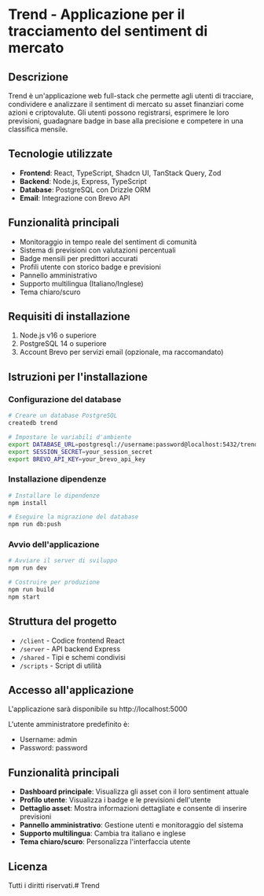 # Trend - Applicazione per il tracciamento del sentiment di mercato

## Descrizione
Trend è un'applicazione web full-stack che permette agli utenti di tracciare, condividere e analizzare il sentiment di mercato su asset finanziari come azioni e criptovalute. Gli utenti possono registrarsi, esprimere le loro previsioni, guadagnare badge in base alla precisione e competere in una classifica mensile.

## Tecnologie utilizzate
- **Frontend**: React, TypeScript, Shadcn UI, TanStack Query, Zod
- **Backend**: Node.js, Express, TypeScript
- **Database**: PostgreSQL con Drizzle ORM
- **Email**: Integrazione con Brevo API

## Funzionalità principali
- Monitoraggio in tempo reale del sentiment di comunità
- Sistema di previsioni con valutazioni percentuali
- Badge mensili per predittori accurati
- Profili utente con storico badge e previsioni
- Pannello amministrativo
- Supporto multilingua (Italiano/Inglese)
- Tema chiaro/scuro

## Requisiti di installazione
1. Node.js v16 o superiore
2. PostgreSQL 14 o superiore
3. Account Brevo per servizi email (opzionale, ma raccomandato)

## Istruzioni per l'installazione

### Configurazione del database
```bash
# Creare un database PostgreSQL
createdb trend

# Impostare le variabili d'ambiente
export DATABASE_URL=postgresql://username:password@localhost:5432/trend
export SESSION_SECRET=your_session_secret
export BREVO_API_KEY=your_brevo_api_key
```

### Installazione dipendenze
```bash
# Installare le dipendenze
npm install

# Eseguire la migrazione del database
npm run db:push
```

### Avvio dell'applicazione
```bash
# Avviare il server di sviluppo
npm run dev

# Costruire per produzione
npm run build
npm start
```

## Struttura del progetto
- `/client` - Codice frontend React
- `/server` - API backend Express
- `/shared` - Tipi e schemi condivisi
- `/scripts` - Script di utilità

## Accesso all'applicazione
L'applicazione sarà disponibile su http://localhost:5000

L'utente amministratore predefinito è:
- Username: admin
- Password: password

## Funzionalità principali
- **Dashboard principale**: Visualizza gli asset con il loro sentiment attuale
- **Profilo utente**: Visualizza i badge e le previsioni dell'utente
- **Dettaglio asset**: Mostra informazioni dettagliate e consente di inserire previsioni
- **Pannello amministrativo**: Gestione utenti e monitoraggio del sistema
- **Supporto multilingua**: Cambia tra italiano e inglese
- **Tema chiaro/scuro**: Personalizza l'interfaccia utente

## Licenza
Tutti i diritti riservati.# Trend
